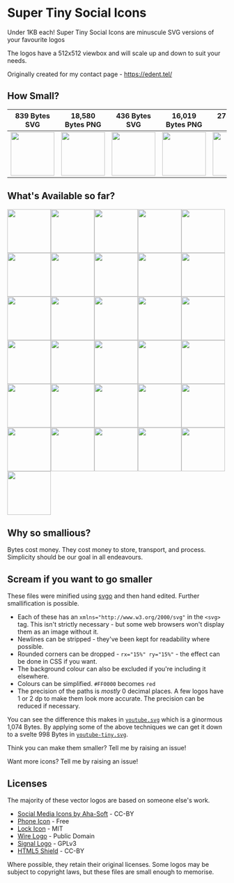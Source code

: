 # Super Tiny Social Icons
Under 1KB each! Super Tiny Social Icons are minuscule SVG versions of your favourite logos

The logos have a 512x512 viewbox and will scale up and down to suit your needs.

Originally created for my contact page - https://edent.tel/

## How Small?

| 839 Bytes SVG	| 18,580 Bytes PNG	|   436 Bytes SVG	| 16,019 Bytes PNG	|  275 Bytes SVG	| 13,485 Bytes PNG	|
|------	        |-----------     	|------	            |----------	        |------	        |-----------	        |
| <img src="https://cdn.rawgit.com/edent/SuperTinySocialIcons/master/tiny/github.svg" width="100" />  	| <img src="https://cdn.rawgit.com/edent/SuperTinySocialIcons/master/original/github.png" width="100" />        	| <img src="https://cdn.rawgit.com/edent/SuperTinySocialIcons/1d6887058425cbfe913ed0abcf4480c449212008/tiny/twitter.svg" width="100" />   	| <img src="https://cdn.rawgit.com/edent/SuperTinySocialIcons/master/original/twitter.png" width="100" />       	| <img src="https://cdn.rawgit.com/edent/SuperTinySocialIcons/master/tiny/flickr.svg" width="100" />   	| <img src="https://cdn.rawgit.com/edent/SuperTinySocialIcons/master/original/flickr.png" width="100" />       	|

## What's Available so far?

<img src="https://cdn.rawgit.com/edent/SuperTinySocialIcons/07f50efbe8d0d5f8596e9599949eeab20644d5db/tiny/hackernews.svg" width="100" /><img src="https://cdn.rawgit.com/edent/SuperTinySocialIcons/bc32c00ed0ffe77fc284b762497162bd3fa2604e/tiny/flickr.svg" width="100" /><img src="https://cdn.rawgit.com/edent/SuperTinySocialIcons/07f50efbe8d0d5f8596e9599949eeab20644d5db/tiny/facebook.svg" width="100" /><img src="https://cdn.rawgit.com/edent/SuperTinySocialIcons/07f50efbe8d0d5f8596e9599949eeab20644d5db/tiny/tumblr.svg" width="100" /><img src="https://cdn.rawgit.com/edent/SuperTinySocialIcons/785dd5c329ce406b569d9fe0dab04dbd533e0afc/tiny/telegram.svg" width="100" /><img src="https://cdn.rawgit.com/edent/SuperTinySocialIcons/07f50efbe8d0d5f8596e9599949eeab20644d5db/tiny/dropbox.svg" width="100" /><img src="https://cdn.rawgit.com/edent/SuperTinySocialIcons/07f50efbe8d0d5f8596e9599949eeab20644d5db/tiny/instagram.svg" width="100" /><img src="https://cdn.rawgit.com/edent/SuperTinySocialIcons/07f50efbe8d0d5f8596e9599949eeab20644d5db/tiny/linkedin.svg" width="100" /><img src="https://cdn.rawgit.com/edent/SuperTinySocialIcons/07f50efbe8d0d5f8596e9599949eeab20644d5db/tiny/stackoverflow.svg" width="100" /><img src="https://cdn.rawgit.com/edent/SuperTinySocialIcons/07f50efbe8d0d5f8596e9599949eeab20644d5db/tiny/vimeo.svg" width="100" /><img src="https://cdn.rawgit.com/edent/SuperTinySocialIcons/1d6887058425cbfe913ed0abcf4480c449212008/tiny/twitter.svg" width="100" /><img src="https://cdn.rawgit.com/edent/SuperTinySocialIcons/785dd5c329ce406b569d9fe0dab04dbd533e0afc/tiny/lock.svg" width="100" /><img src="https://cdn.rawgit.com/edent/SuperTinySocialIcons/07f50efbe8d0d5f8596e9599949eeab20644d5db/tiny/html5.svg" width="100" /><img src="https://cdn.rawgit.com/edent/SuperTinySocialIcons/07f50efbe8d0d5f8596e9599949eeab20644d5db/tiny/paypal.svg" width="100" /><img src="https://cdn.rawgit.com/edent/SuperTinySocialIcons/07f50efbe8d0d5f8596e9599949eeab20644d5db/tiny/pinterest.svg" width="100" /><img src="https://cdn.rawgit.com/edent/SuperTinySocialIcons/07f50efbe8d0d5f8596e9599949eeab20644d5db/tiny/slideshare.svg" width="100" /><img src="https://cdn.rawgit.com/edent/SuperTinySocialIcons/07f50efbe8d0d5f8596e9599949eeab20644d5db/tiny/soundcloud.svg" width="100" /><img src="https://cdn.rawgit.com/edent/SuperTinySocialIcons/07f50efbe8d0d5f8596e9599949eeab20644d5db/tiny/spotify.svg" width="100" /><img src="https://cdn.rawgit.com/edent/SuperTinySocialIcons/07f50efbe8d0d5f8596e9599949eeab20644d5db/tiny/steam.svg" width="100" /><img src="https://cdn.rawgit.com/edent/SuperTinySocialIcons/07f50efbe8d0d5f8596e9599949eeab20644d5db/tiny/whatsapp.svg" width="100" /><img src="https://cdn.rawgit.com/edent/SuperTinySocialIcons/07f50efbe8d0d5f8596e9599949eeab20644d5db/tiny/wikipedia.svg" width="100" /><img src="https://cdn.rawgit.com/edent/SuperTinySocialIcons/07f50efbe8d0d5f8596e9599949eeab20644d5db/tiny/wordpress.svg" width="100" /><img src="https://cdn.rawgit.com/edent/SuperTinySocialIcons/785dd5c329ce406b569d9fe0dab04dbd533e0afc/tiny/github.svg" width="100" /><img src="https://cdn.rawgit.com/edent/SuperTinySocialIcons/785dd5c329ce406b569d9fe0dab04dbd533e0afc/tiny/phone.svg" width="100" /><img src="https://cdn.rawgit.com/edent/SuperTinySocialIcons/785dd5c329ce406b569d9fe0dab04dbd533e0afc/tiny/skype.svg" width="100" /><img src="https://cdn.rawgit.com/edent/SuperTinySocialIcons/785dd5c329ce406b569d9fe0dab04dbd533e0afc/tiny/wire.svg" width="100" /><img src="https://cdn.rawgit.com/edent/SuperTinySocialIcons/07f50efbe8d0d5f8596e9599949eeab20644d5db/tiny/amazon.svg" width="100" /><img src="https://cdn.rawgit.com/edent/SuperTinySocialIcons/07f50efbe8d0d5f8596e9599949eeab20644d5db/tiny/google_plus.svg" width="100" /><img src="https://cdn.rawgit.com/edent/SuperTinySocialIcons/07f50efbe8d0d5f8596e9599949eeab20644d5db/tiny/snapchat.svg" width="100" /><img src="https://cdn.rawgit.com/edent/SuperTinySocialIcons/07f50efbe8d0d5f8596e9599949eeab20644d5db/tiny/wechat.svg" width="100" /><img src="https://cdn.rawgit.com/edent/SuperTinySocialIcons/07f50efbe8d0d5f8596e9599949eeab20644d5db/tiny/youtube.svg" width="100" />

## Why so smallious?

Bytes cost money.  They cost money to store, transport, and process.  Simplicity should be our goal in all endeavours.

## Scream if you want to go smaller

These files were minified using [svgo](https://github.com/svg/svgo) and then hand edited.  Further smallification is possible.

* Each of these has an `xmlns="http://www.w3.org/2000/svg"` in the `<svg>` tag. This isn't strictly necessary - but some web browsers won't display them as an image without it.
* Newlines can be stripped - they've been kept for readability where possible.
* Rounded corners can be dropped - `rx="15%" ry="15%"` - the effect can be done in CSS if you want.
* The background colour can also be excluded if you're including it elsewhere.
* Colours can be simplified. `#FF0000` becomes `red`
* The precision of the paths is *mostly* 0 decimal places. A few logos have 1 or 2 dp to make them look more accurate. The precision can be reduced if necessary.

You can see the difference this makes in [`youtube.svg`](https://github.com/edent/SuperTinySocialIcons/raw/master/tiny/youtube.svg) which is a ginormous 1,074 Bytes. By applying some of the above techniques we can get it down to a svelte 998 Bytes in [`youtube-tiny.svg`](https://github.com/edent/SuperTinySocialIcons/raw/master/tiny/youtube-tiny.svg).

Think you can make them smaller? Tell me by raising an issue!

Want more icons?  Tell me by raising an issue!

## Licenses

The majority of these vector logos are based on someone else's work.

* [Social Media Icons by Aha-Soft](https://www.iconfinder.com/iconsets/social-flat-rounded-rects) - CC-BY
* [Phone Icon](https://www.iconfinder.com/icons/1807538/phone_icon#size=128) - Free
* [Lock Icon](https://www.iconfinder.com/icons/1814107/lock_padlock_secure_icon#size=512) - MIT
* [Wire Logo](https://commons.wikimedia.org/wiki/File:Wire_software_logo.svg) - Public Domain
* [Signal Logo](https://github.com/WhisperSystems/Signal-iOS/blob/master/Signal/Images.xcassets/logoSignal.imageset/logoSignal.pdf) - GPLv3
* [HTML5 Shield](https://www.w3.org/html/logo/) - CC-BY

Where possible, they retain their original licenses.  Some logos may be subject to copyright laws, but these files are small enough to memorise.
